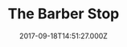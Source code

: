 ---
date: 2017-09-18T14:51:27.000Z
title: The Barber Stop
latitude: 52.04294691253548
longitude: 0.9543200024667841
category: checkin
---